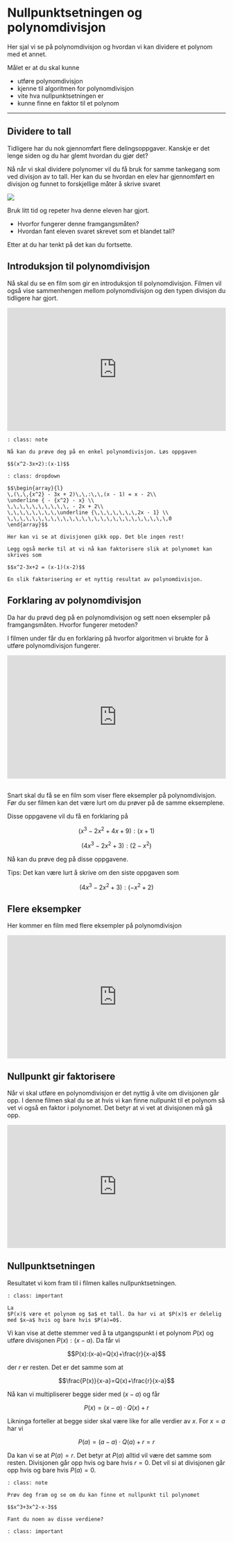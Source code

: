 # Nullpunktsetningen og polynomdivisjon


Her sjal vi se på polynomdivisjon og hvordan vi kan dividere et polynom med et annet. 

Målet er at du skal kunne

* utføre polynomdivisjon
* kjenne til algoritmen for polynomdivisjon
* vite hva nullpunktsetningen er
* kunne finne en faktor til et polynom

___


## Dividere to tall

Tidligere har du nok gjennomført flere delingsoppgaver. Kanskje er det lenge siden og du har glemt hvordan du gjør det?

Nå når vi skal dividere polynomer vil du få bruk for samme tankegang som ved divisjon av to tall. Her kan du se hvordan en elev har gjennomført en divisjon og funnet to forskjellige måter å skrive svaret

![](/bilder/langdivisjon.jpg)

Bruk litt tid og repeter hva denne eleven har gjort. 

* Hvorfor fungerer denne framgangsmåten?
* Hvordan fant eleven svaret skrevet som et blandet tall?

Etter at du har tenkt på det kan du fortsette.

## Introduksjon til polynomdivisjon

Nå skal du se en film som gir en introduksjon til polynomdivisjon. Filmen vil også vise sammenhengen mellom polynomdivisjon og den typen divisjon du tidligere har gjort.

<div style="padding:56.25% 0 0 0;position:relative;"><iframe src="https://player.vimeo.com/video/399087249?h=50c11646c1&title=0&byline=0&portrait=0" style="position:absolute;top:0;left:0;width:100%;height:100%;" frameborder="0" allow="autoplay; fullscreen; picture-in-picture" allowfullscreen></iframe></div><script src="https://player.vimeo.com/api/player.js"></script>

```{admonition} Oppgave 1
: class: note

Nå kan du prøve deg på en enkel polynomdivisjon. Løs oppgaven 

$$(x^2-3x+2):(x-1)$$

```

```{admonition} Løsning
: class: dropdown

$$\begin{array}{l}
\,(\,\,{x^2} - 3x + 2)\,\,:\,\,(x - 1) = x - 2\\
\underline { - {x^2} - x} \\
\,\,\,\,\,\,\,\,\,\, - 2x + 2\\
\,\,\,\,\,\,\,\,\underline {\,\,\,\,\,\,\,2x - 1} \\
\,\,\,\,\,\,\,\,\,\,\,\,\,\,\,\,\,\,\,\,\,\,\,\,\,\,0
\end{array}$$

Her kan vi se at divisjonen gikk opp. Det ble ingen rest!

Legg også merke til at vi nå kan faktorisere slik at polynomet kan skrives som

$$x^2-3x+2 = (x-1)(x-2)$$

En slik faktorisering er et nyttig resultat av polynomdivisjon.
```

## Forklaring av polynomdivisjon

Da har du prøvd deg på en polynomdivisjon og sett noen eksempler på framgangsmåten. Hvorfor fungerer metoden?

I filmen under får du en forklaring på hvorfor algoritmen vi brukte for å utføre polynomdivisjon fungerer.

<div style="padding:56.25% 0 0 0;position:relative;"><iframe src="https://player.vimeo.com/video/399087302?h=9819b1b648&title=0&byline=0&portrait=0" style="position:absolute;top:0;left:0;width:100%;height:100%;" frameborder="0" allow="autoplay; fullscreen; picture-in-picture" allowfullscreen></iframe></div><script src="https://player.vimeo.com/api/player.js"></script>

<br>

Snart skal du få se en film som viser flere eksempler på polynomdivisjon. Før du ser filmen kan det være lurt om du prøver på de samme eksemplene. 

Disse oppgavene vil du få en forklaring på

$$(x^3-2x^2+4x+9):(x+1)$$

$$(4x^3-2x^2+3):(2-x^2)$$

Nå kan du prøve deg på disse oppgavene.

Tips: Det kan være lurt å skrive om den siste oppgaven som 

$$(4x^3-2x^2+3):(-x^2+2)$$

## Flere eksempker

Her kommer en film med flere eksempler på polynomdivisjon

<div style="padding:56.25% 0 0 0;position:relative;"><iframe src="https://player.vimeo.com/video/399087356?h=4e988c5687&title=0&byline=0&portrait=0" style="position:absolute;top:0;left:0;width:100%;height:100%;" frameborder="0" allow="autoplay; fullscreen; picture-in-picture" allowfullscreen></iframe></div><script src="https://player.vimeo.com/api/player.js"></script>

## Nullpunkt gir faktorisere

Når vi skal utføre en polynomdivisjon er det nyttig å vite om divisjonen går opp. I denne filmen skal du se at hvis vi kan finne nullpunkt til et polynom så vet vi også en faktor i polynomet. Det betyr at vi vet at divisjonen må gå opp.

<div style="padding:56.25% 0 0 0;position:relative;"><iframe src="https://player.vimeo.com/video/399087389?h=1ad39b0861&title=0&byline=0&portrait=0" style="position:absolute;top:0;left:0;width:100%;height:100%;" frameborder="0" allow="autoplay; fullscreen; picture-in-picture" allowfullscreen></iframe></div><script src="https://player.vimeo.com/api/player.js"></script>

## Nullpunktsetningen

Resultatet vi kom fram til i filmen kalles nullpunktsetningen.

```{admonition} Nullpunktsetningen
: class: important

La 
$P(x)$ være et polynom og $a$ et tall. Da har vi at $P(x)$ er delelig med $x−a$ hvis og bare hvis $P(a)=0$. 

```

Vi kan vise at dette stemmer ved å ta utgangspunkt i et polynom $P(x)$ og utføre divisjonen $P(x):(x-a)$. Da får vi 

$$P(x):(x-a)=Q(x)+\frac{r}{x-a}$$

 der $r$ er resten. Det er det samme som at

$$\frac{P(x)}{x-a}=Q(x)+\frac{r}{x-a}$$

Nå kan vi multipliserer begge sider med $(x-a)$ og får

$$P(x)=(x-a) \cdot Q(x)+r$$

Likninga forteller at begge sider skal være like for alle verdier av $x$. For $x=a$ har vi

$$P(a)=(a-a)\cdot Q(a)+r=r $$

Da kan vi se at $P(a) =r$. Det betyr at $P(a)$ alltid vil være det samme som resten. Divisjonen går opp hvis og bare hvis $r=0$. Det vil si at divisjonen går opp hvis og bare hvis $P(a)=0$. 

```{admonition} Oppgave 2
: class: note

Prøv deg fram og se om du kan finne et nullpunkt til polynomet

$$x^3+3x^2-x-3$$

Fant du noen av disse verdiene?
```

```{admonition} Oppgave 3
: class: important


```